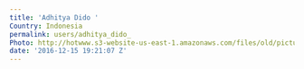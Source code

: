 ```yaml
---
title: 'Adhitya Dido '
Country: Indonesia
permalink: users/adhitya_dido_
Photo: http://hotwww.s3-website-us-east-1.amazonaws.com/files/old/pictures/picture-348-1481831993.png
date: '2016-12-15 19:21:07 Z'
---
```


